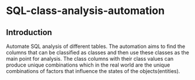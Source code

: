 # SQL-class-analysis-automation

## Introduction

Automate SQL analysis of different tables. The automation aims to find the columns that can be classified as  classes and then use these classes as the main point for analysis. The class columns with their class values can produce unique combinations which in the real world are the unique combinations of factors that influence the states of the objects(entities).
